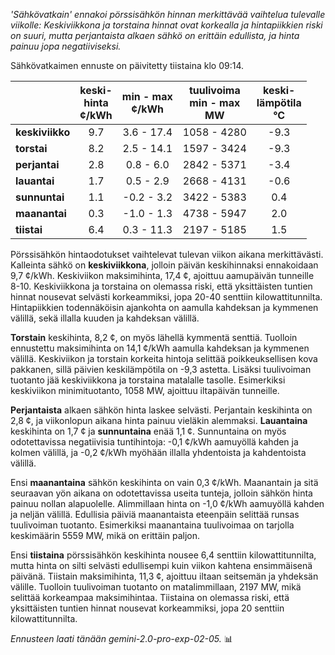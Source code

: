 *'Sähkövatkain' ennakoi pörssisähkön hinnan merkittävää vaihtelua tulevalle viikolle: Keskiviikkona ja torstaina hinnat ovat korkealla ja hintapiikkien riski on suuri, mutta perjantaista alkaen sähkö on erittäin edullista, ja hinta painuu jopa negatiiviseksi.*


Sähkövatkaimen ennuste on päivitetty tiistaina klo 09:14.

|    | keski-<br>hinta<br>¢/kWh | min - max<br>¢/kWh | tuulivoima<br>min - max<br>MW | keski-<br>lämpötila<br>°C |
|:---|:---:|:---:|:---:|:---:|
| **keskiviikko** | 9.7 | 3.6 - 17.4 | 1058 - 4280 | -9.3 |
| **torstai** | 8.2 | 2.5 - 14.1 | 1597 - 3424 | -9.3 |
| **perjantai** | 2.8 | 0.8 - 6.0 | 2842 - 5371 | -3.4 |
| **lauantai** | 1.7 | 0.5 - 2.9 | 2668 - 4131 | -0.6 |
| **sunnuntai** | 1.1 | -0.2 - 3.2 | 3422 - 5383 | 0.4 |
| **maanantai** | 0.3 | -1.0 - 1.3 | 4738 - 5947 | 2.0 |
| **tiistai** | 6.4 | 0.3 - 11.3 | 2197 - 5185 | 1.5 |

Pörssisähkön hintaodotukset vaihtelevat tulevan viikon aikana merkittävästi. Kalleinta sähkö on **keskiviikkona**, jolloin päivän keskihinnaksi ennakoidaan 9,7 ¢/kWh. Keskiviikon maksimihinta, 17,4 ¢, ajoittuu aamupäivän tunneille 8-10. Keskiviikkona ja torstaina on olemassa riski, että yksittäisten tuntien hinnat nousevat selvästi korkeammiksi, jopa 20-40 senttiin kilowattitunnilta. Hintapiikkien todennäköisin ajankohta on aamulla kahdeksan ja kymmenen välillä, sekä illalla kuuden ja kahdeksan välillä.

**Torstain** keskihinta, 8,2 ¢, on myös lähellä kymmentä senttiä. Tuolloin ennustettu maksimihinta on 14,1 ¢/kWh aamulla kahdeksan ja kymmenen välillä. Keskiviikon ja torstain korkeita hintoja selittää poikkeuksellisen kova pakkanen, sillä päivien keskilämpötila on -9,3 astetta. Lisäksi tuulivoiman tuotanto jää keskiviikkona ja torstaina matalalle tasolle. Esimerkiksi keskiviikon minimituotanto, 1058 MW, ajoittuu iltapäivän tunneille.

**Perjantaista** alkaen sähkön hinta laskee selvästi. Perjantain keskihinta on 2,8 ¢, ja viikonlopun aikana hinta painuu vieläkin alemmaksi. **Lauantaina** keskihinta on 1,7 ¢ ja **sunnuntaina** enää 1,1 ¢. Sunnuntaina on myös odotettavissa negatiivisia tuntihintoja: -0,1 ¢/kWh aamuyöllä kahden ja kolmen välillä, ja -0,2 ¢/kWh myöhään illalla yhdentoista ja kahdentoista välillä.

Ensi **maanantaina** sähkön keskihinta on vain 0,3 ¢/kWh. Maanantain ja sitä seuraavan yön aikana on odotettavissa useita tunteja, jolloin sähkön hinta painuu nollan alapuolelle. Alimmillaan hinta on -1,0 ¢/kWh aamuyöllä kahden ja neljän välillä. Edullisia päiviä maanantaista eteenpäin selittää runsas tuulivoiman tuotanto. Esimerkiksi maanantaina tuulivoimaa on tarjolla keskimäärin 5559 MW, mikä on erittäin paljon.

Ensi **tiistaina** pörssisähkön keskihinta nousee 6,4 senttiin kilowattitunnilta, mutta hinta on silti selvästi edullisempi kuin viikon kahtena ensimmäisenä päivänä. Tiistain maksimihinta, 11,3 ¢, ajoittuu iltaan seitsemän ja yhdeksän välille. Tuolloin tuulivoiman tuotanto on matalimmillaan, 2197 MW, mikä selittää korkeampaa maksimihintaa. Tiistaina on olemassa riski, että yksittäisten tuntien hinnat nousevat korkeammiksi, jopa 20 senttiin kilowattitunnilta.

*Ennusteen laati tänään gemini-2.0-pro-exp-02-05.* 📊

